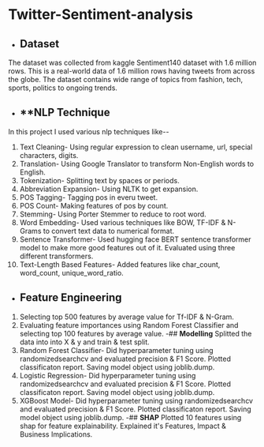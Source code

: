 # Twitter-Sentiment-analysis
- ## **Dataset**
The dataset was collected from kaggle Sentiment140 dataset with 1.6 million rows.
This is a real-world data of 1.6 million rows having tweets from across the globe. The dataset contains wide range of topics from fashion, tech, sports, politics to ongoing trends.
- ## **NLP Technique
In this project I used various nlp techniques like--
1. Text Cleaning- Using regular expression to clean username, url, special characters, digits.
2. Translation- Using Google Translator to transform Non-English words to English.
3. Tokenization- Splitting text by spaces or periods.
4. Abbreviation Expansion- Using NLTK to get expansion.
5. POS Tagging- Tagging pos in everu tweet.
6. POS Count- Making features of pos by count.
7. Stemming- Using Porter Stemmer to reduce to root word.
8. Word Embedding- Used various techniques like BOW, TF-IDF & N-Grams to convert text data to numerical format.
9. Sentence Transformer- Used hugging face BERT sentence transformer model to make more good features out of it. Evaluated using three
                         different transformers.
11. Text-Length Based Features- Added features like char_count, word_count, unique_word_ratio.
- ## **Feature Engineering**
1. Selecting top 500 features by average value for Tf-IDF & N-Gram.
2. Evaluating feature importances using Random Forest Classifier and selecting top 100 features by average value.
-## **Modelling**
Splitted the data into into X & y and train & test split.
1. Random Forest Classifier- Did hyperparameter tuning using randomizedsearchcv and evaluated precision & F1 Score. Plotted classificaton
                             report. Saving model object using joblib.dump.
2. Logistic Regression- Did hyperparameter tuning using randomizedsearchcv and evaluated precision & F1 Score. Plotted classificaton
                        report. Saving model object using joblib.dump.
3. XGBoost Model- Did hyperparameter tuning using randomizedsearchcv and evaluated precision & F1 Score. Plotted classificaton
                  report. Saving model object using joblib.dump.
-## **SHAP**
Plotted 10 features using shap for feature explainability. Explained it's Features, Impact & Business Implications. 
